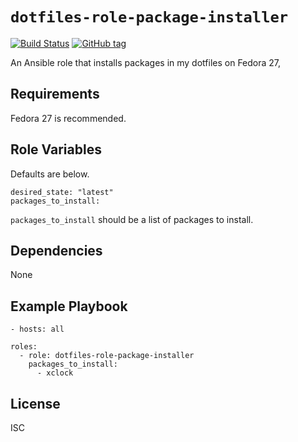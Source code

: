 # `dotfiles-role-package-installer`

[![Build Status](https://travis-ci.org/thecjharries/dotfiles-role-package-installer.svg?branch=master)](https://travis-ci.org/thecjharries/dotfiles-role-package-installer)
[![GitHub tag](https://img.shields.io/github/tag/thecjharries/dotfiles-role-package-installer.svg)](https://github.com/thecjharries/dotfiles-role-package-installer)

An Ansible role that installs packages in my dotfiles on Fedora 27,

## Requirements

Fedora 27 is recommended.

## Role Variables

Defaults are below.

    desired_state: "latest"
    packages_to_install:

`packages_to_install` should be a list of packages to install.

## Dependencies

None

## Example Playbook

    - hosts: all

    roles:
      - role: dotfiles-role-package-installer
        packages_to_install:
          - xclock

## License

ISC
